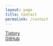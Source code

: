 ```yaml
---
layout: page
title: Contact
permalink: /contact
---
```

[Tistory](https://shuka.tistory.com)  
[GitHub](https://github.com/eshuka)
